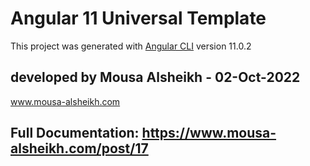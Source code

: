 # Angular 11 Universal Template

This project was generated with [Angular CLI](https://github.com/angular/angular-cli) version 11.0.2

## developed by Mousa Alsheikh - 02-Oct-2022

www.mousa-alsheikh.com

## Full Documentation: https://www.mousa-alsheikh.com/post/17
